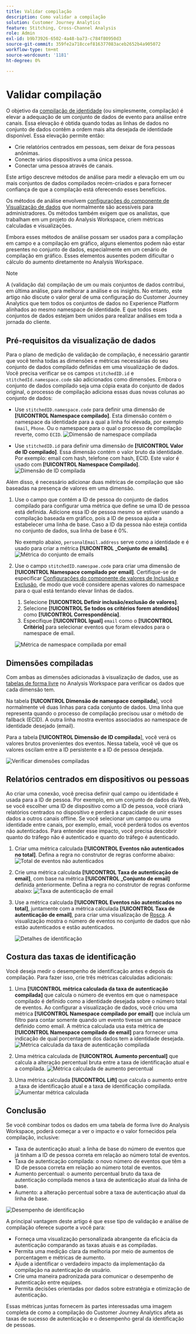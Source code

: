 ```yaml
---
title: Validar compilação
description: Como validar a compilação
solution: Customer Journey Analytics
feature: Stitching, Cross-Channel Analysis
role: Admin
exl-id: b9b73926-6502-4a48-ba73-c784f80950d3
source-git-commit: 359fe2a718ccef816377083aceb2652b4a905072
workflow-type: tm+mt
source-wordcount: '1181'
ht-degree: 0%

---
```


# Validar compilação

O objetivo da [compilação de identidade](/help/stitching/overview.md) (ou simplesmente, compilação) é elevar a adequação de um conjunto de dados de evento para análise entre canais. Essa elevação é obtida quando todas as linhas de dados no conjunto de dados contêm a ordem mais alta desejada de identidade disponível. Essa elevação permite então:

* Crie relatórios centrados em pessoas, sem deixar de fora pessoas anônimas.
* Conecte vários dispositivos a uma única pessoa.
* Conectar uma pessoa através de canais.

Este artigo descreve métodos de análise para medir a elevação em um ou mais conjuntos de dados compilados recém-criados e para fornecer confiança de que a compilação está oferecendo esses benefícios.

Os métodos de análise envolvem [configurações do componente de Visualização de dados](/help/data-views/component-settings/overview.md) que normalmente são acessíveis para administradores. Os métodos também exigem que os analistas, que trabalham em um projeto do Analysis Workspace, criem métricas calculadas e visualizações.

Embora esses métodos de análise possam ser usados para a compilação em campo e a compilação em gráfico, alguns elementos podem não estar presentes no conjunto de dados, especialmente em um cenário de compilação em gráfico. Esses elementos ausentes podem dificultar o cálculo do aumento diretamente no Analysis Workspace.

>[!NOTE]
>
>A (validação da) compilação de um ou mais conjuntos de dados contribui, em última análise, para melhorar a análise e os insights. No entanto, este artigo não discute o valor geral de uma configuração do Customer Journey Analytics que tem todos os conjuntos de dados no Experience Platform alinhados ao mesmo namespace de identidade. E que todos esses conjuntos de dados estejam bem unidos para realizar análises em toda a jornada do cliente.


## Pré-requisitos da visualização de dados

Para o plano de medição de validação de compilação, é necessário garantir que você tenha todas as dimensões e métricas necessárias do seu conjunto de dados compilado definidas em uma visualização de dados. Você precisa verificar se os campos `stitchedID.id` e `stitchedId.namespace.code` são adicionados como dimensões. Embora o conjunto de dados compilado seja uma cópia exata do conjunto de dados original, o processo de compilação adiciona essas duas novas colunas ao conjunto de dados:

* Use `stitchedID.namespace.code` para definir uma dimensão de **[!UICONTROL Namespace compilado]**. Esta dimensão contém o namespace da identidade para a qual a linha foi elevada, por exemplo `Email`, `Phone`. Ou o namespace para o qual o processo de compilação reverte, como `ECID`.
  ![Dimensão de namespace compilada](assets/stitchednamespace-dimension.png)

* Use `stitchedID.id` para definir uma dimensão de **[!UICONTROL Valor de ID compilado]**. Essa dimensão contém o valor bruto da identidade. Por exemplo: email com hash, telefone com hash, ECID. Este valor é usado com **[!UICONTROL Namespace Compilado]**.
  ![Dimensão de ID compilada](assets/stitchedid-dimension.png)


Além disso, é necessário adicionar duas métricas de compilação que são baseadas na presença de valores em uma dimensão.

1. Use o campo que contém a ID de pessoa do conjunto de dados compilado para configurar uma métrica que define se uma ID de pessoa está definida. Adicione essa ID de pessoa mesmo se estiver usando a compilação baseada em gráfico, pois a ID de pessoa ajuda a estabelecer uma linha de base. Caso a ID da pessoa não esteja contida no conjunto de dados, sua linha de base é 0%.

   No exemplo abaixo, `personalEmail.address` serve como a identidade e é usado para criar a métrica **[!UICONTROL _Conjunto de emails]**.
   ![Métrica do conjunto de emails](assets/emailset-metric.png)

1. Use o campo `stitchedID.namespae.code` para criar uma dimensão de **[!UICONTROL Namespace compilado por email]**. Certifique-se de especificar [Configurações do componente de valores de Inclusão e Exclusão](/help/data-views/component-settings/include-exclude-values.md), de modo que você considere apenas valores do namespace para o qual está tentando elevar linhas de dados.
   1. Selecione **[!UICONTROL Definir inclusão/exclusão de valores]**.
   1. Selecione **[!UICONTROL Se todos os critérios forem atendidos]** como **[!UICONTROL Correspondência]**.
   1. Especifique **[!UICONTROL Igual]** `email` como o **[!UICONTROL Critério]** para selecionar eventos que foram elevados para o namespace de email.

   ![Métrica de namespace compilada por email](assets/emailstitchednamespace-metric.png)

## Dimensões compiladas

Com ambas as dimensões adicionadas à visualização de dados, use as [tabelas de forma livre](/help/analysis-workspace/visualizations/freeform-table/freeform-table.md) no Analysis Workspace para verificar os dados que cada dimensão tem.

Na tabela **[!UICONTROL Dimensão de namespace compilada**], você normalmente vê duas linhas para cada conjunto de dados. Uma linha que representa quando o processo de compilação precisou usar o método de fallback (ECID). A outra linha mostra eventos associados ao namespace de identidade desejado (email).

Para a tabela **[!UICONTROL Dimensão de ID compilada**], você verá os valores brutos provenientes dos eventos. Nessa tabela, você vê que os valores oscilam entre a ID persistente e a ID de pessoa desejada.

![Verificar dimensões compiladas](assets/check-data-on-stitching.png)


## Relatórios centrados em dispositivos ou pessoas

Ao criar uma conexão, você precisa definir qual campo ou identidade é usada para a ID de pessoa. Por exemplo, em um conjunto de dados da Web, se você escolher uma ID de dispositivo como a ID de pessoa, você criará relatórios centrados no dispositivo e perderá a capacidade de unir esses dados a outros canais offline. Se você selecionar um campo ou uma identidade entre canais, por exemplo, email, você perderá todos os eventos não autenticados. Para entender esse impacto, você precisa descobrir quanto do tráfego não é autenticado e quanto do tráfego é autenticado.

1. Criar uma métrica calculada **[!UICONTROL Eventos não autenticados no total]**. Defina a regra no construtor de regras conforme abaixo:
   ![Total de eventos não autenticados](assets/calcmetric-unauthenticatedeventsovertotal.png)

1. Crie uma métrica calculada **[!UICONTROL Taxa de autenticação de email]**, com base na métrica **[!UICONTROL _Conjunto de email]** definida anteriormente. Defina a regra no construtor de regras conforme abaixo:
   ![Taxa de autenticação de email](assets/calcmetric-emailauthenticationrate.png)

1. Use a métrica calculada **[!UICONTROL Eventos não autenticados no total]**, juntamente com a métrica calculada **[!UICONTROL Taxa de autenticação de email]**, para criar uma visualização de [Rosca](/help/analysis-workspace/visualizations/donut.md). A visualização mostra o número de eventos no conjunto de dados que não estão autenticados e estão autenticados.

   ![Detalhes de identificação](assets/identification-details.png)



## Costura das taxas de identificação

Você deseja medir o desempenho de identificação antes e depois da compilação. Para fazer isso, crie três métricas calculadas adicionais:

1. Uma **[!UICONTROL métrica calculada da taxa de autenticação compilada]** que calcula o número de eventos em que o namespace compilado é definido como a identidade desejada sobre o número total de eventos. Ao configurar a visualização de dados, você criou uma métrica **[!UICONTROL Namespace compilado por email]** que incluía um filtro para contar somente quando um evento tivesse um namespace definido como email. A métrica calculada usa esta métrica de **[!UICONTROL Namespace compilado de email]** para fornecer uma indicação de qual porcentagem dos dados tem a identidade desejada.
   ![Métrica calculada da taxa de autenticação compilada](assets/calcmetric-stitchedauthenticationrate.png)

1. Uma métrica calculada de **[!UICONTROL Aumento percentual]** que calcula a alteração percentual bruta entre a taxa de identificação atual e a compilada.
   ![Métrica calculada de aumento percentual](assets/calcmetric-percentincrease.png)

1. Uma métrica calculada **[!UICONTROL Lift]** que calcula o aumento entre a taxa de identificação atual e a taxa de identificação compilada.
   ![Aumentar métrica calculada](assets/calcmetric-lift.png)


## Conclusão

Se você combinar todos os dados em uma tabela de forma livre do Analysis Workspace, poderá começar a ver o impacto e o valor fornecidos pela compilação, inclusive:

* Taxa de autenticação atual: a linha de base do número de eventos que já tinham a ID de pessoa correta em relação ao número total de eventos.
* Taxa de autenticação compilada: o novo número de eventos que têm a ID de pessoa correta em relação ao número total de eventos.
* Aumento percentual: o aumento percentual bruto da taxa de autenticação compilada menos a taxa de autenticação atual da linha de base.
* Aumento: a alteração percentual sobre a taxa de autenticação atual da linha de base.

![Desempenho de identificação](assets/identification-performance.png)

A principal vantagem deste artigo é que esse tipo de validação e análise de compilação oferece suporte a você para:

* Forneça uma visualização personalizada abrangente da eficácia da autenticação comparando as taxas atuais e as compiladas.
* Permita uma medição clara da melhoria por meio de aumentos de porcentagem e métricas de aumento.
* Ajude a identificar o verdadeiro impacto da implementação da compilação na autenticação de usuário.
* Crie uma maneira padronizada para comunicar o desempenho de autenticação entre equipes.
* Permita decisões orientadas por dados sobre estratégia e otimização de autenticação.

Essas métricas juntas fornecem às partes interessadas uma imagem completa de como a compilação do Customer Journey Analytics afeta as taxas de sucesso de autenticação e o desempenho geral da identificação de pessoas.

